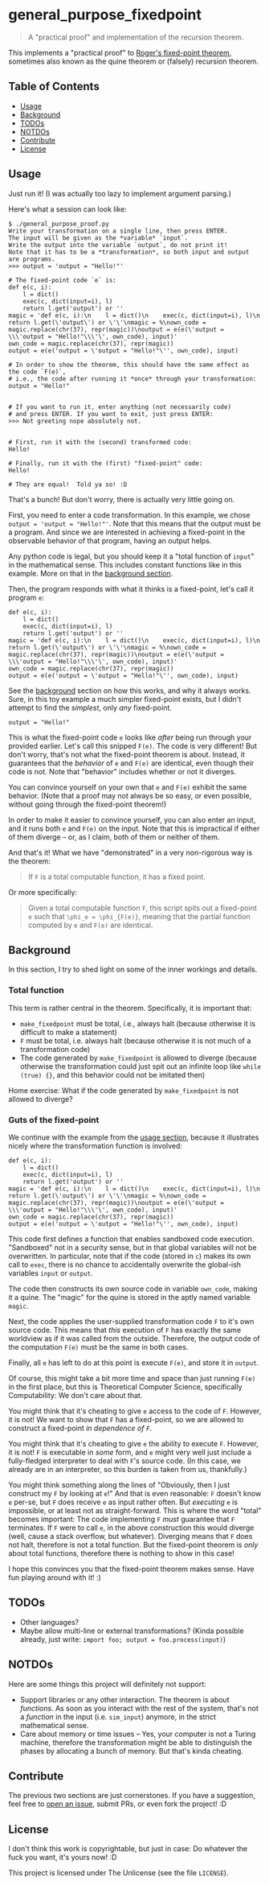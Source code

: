 # general_purpose_fixedpoint

> A "practical proof" and implementation of the recursion theorem.

This implements a "practical proof" to [Roger's fixed-point theorem](https://en.wikipedia.org/wiki/Kleene%27s_recursion_theorem#Rogers's_fixed-point_theorem), sometimes also known as the quine theorem or (falsely) recursion theorem.

## Table of Contents

- [Usage](#usage)
- [Background](#background)
- [TODOs](#todos)
- [NOTDOs](#notdos)
- [Contribute](#contribute)
- [License](#license)

## Usage

Just run it!  (I was actually too lazy to implement argument parsing.)

Here's what a session can look like:

```
$ ./general_purpose_proof.py
Write your transformation on a single line, then press ENTER.
The input will be given as the *variable* `input`.
Write the output into the variable `output`, do not print it!
Note that it has to be a *transformation*, so both input and output are programs.
>>> output = 'output = "Hello!"'

# The fixed-point code `e` is:
def e(c, i):
    l = dict()
    exec(c, dict(input=i), l)
    return l.get('output') or ''
magic = 'def e(c, i):\n    l = dict()\n    exec(c, dict(input=i), l)\n    return l.get(\'output\') or \'\'\nmagic = %\nown_code = magic.replace(chr(37), repr(magic))\noutput = e(e(\'output = \\\'output = "Hello!"\\\'\', own_code), input)'
own_code = magic.replace(chr(37), repr(magic))
output = e(e('output = \'output = "Hello!"\'', own_code), input)

# In order to show the theorem, this should have the same effect as the code `F(e)`,
# i.e., the code after running it *once* through your transformation:
output = "Hello!"


# If you want to run it, enter anything (not necessarily code)
# and press ENTER. If you want to exit, just press ENTER:
>>> Not greeting nope absolutely not.


# First, run it with the (second) transformed code:
Hello!

# Finally, run it with the (first) "fixed-point" code:
Hello!

# They are equal!  Told ya so! :D
```

That's a bunch!  But don't worry, there is actually very little going on.

First, you need to enter a code transformation.  In this example, we chose `output = 'output = "Hello!"'`.  Note that this means that the output must be a program.  And since we are interested in achieving a fixed-point in the observable behavior of that program, having an output helps.

Any python code is legal, but you should keep it a "total function of `input`" in the mathematical sense. This includes constant functions like in this example.  More on that in the [background section](#background).

Then, the program responds with what it thinks is a fixed-point, let's call it program `e`:

```
def e(c, i):
    l = dict()
    exec(c, dict(input=i), l)
    return l.get('output') or ''
magic = 'def e(c, i):\n    l = dict()\n    exec(c, dict(input=i), l)\n    return l.get(\'output\') or \'\'\nmagic = %\nown_code = magic.replace(chr(37), repr(magic))\noutput = e(e(\'output = \\\'output = "Hello!"\\\'\', own_code), input)'
own_code = magic.replace(chr(37), repr(magic))
output = e(e('output = \'output = "Hello!"\'', own_code), input)
```

See the [background](#background) section on how this works, and why it always works.  Sure, in this toy example a much simpler fixed-point exists, but I didn't attempt to find the *simplest*, only *any* fixed-point.

```
output = "Hello!"
```

This is what the fixed-point code `e` looks like *after* being run through your provided earlier.  Let's call this snipped `F(e)`.  The code is very different!  But don't worry, that's not what the fixed-point theorem is about.  Instead, it guarantees that the *behavior* of `e` and `F(e)` are identical, even though their code is not.  Note that "behavior" includes whether or not it diverges.

You can convince yourself on your own that `e` and `F(e)` exhibit the same behavior.  (Note that a proof may not always be so easy, or even possible, without going through the fixed-point theorem!)

In order to make it easier to convince yourself, you can also enter an input, and it runs both `e` and `F(e)` on the input.  Note that this is impractical if either of them diverge – or, as I claim, both of them or neither of them.

And that's it!  What we have "demonstrated" in a very non-rigorous way is the theorem:

> If `F` is a total computable function, it has a fixed point.

Or more specifically:

> Given a total computable function `F`, this script spits out a fixed-point `e` such that `\phi_e = \phi_{F(e)}`, meaning that the partial function computed by `e` and `F(e)` are identical.

## Background

In this section, I try to shed light on some of the inner workings and details.

### Total function

This term is rather central in the theorem.  Specifically, it is important that:

- `make_fixedpoint` must be total, i.e., always halt (because otherwise it is difficult to make a statement)
- `F` must be total, i.e. always halt (because otherwise it is not much of a transformation code)
- The code generated by `make_fixedpoint` is allowed to diverge (because otherwise the transformation could just spit out an infinite loop like `while (true) {}`, and this behavior could not be imitated then)

Home exercise: What if the code generated by `make_fixedpoint` is not allowed to diverge?

### Guts of the fixed-point

We continue with the example from the [usage section](#usage), because it illustrates nicely where the transformation function is involved:

```
def e(c, i):
    l = dict()
    exec(c, dict(input=i), l)
    return l.get('output') or ''
magic = 'def e(c, i):\n    l = dict()\n    exec(c, dict(input=i), l)\n    return l.get(\'output\') or \'\'\nmagic = %\nown_code = magic.replace(chr(37), repr(magic))\noutput = e(e(\'output = \\\'output = "Hello!"\\\'\', own_code), input)'
own_code = magic.replace(chr(37), repr(magic))
output = e(e('output = \'output = "Hello!"\'', own_code), input)
```

This code first defines a function that enables sandboxed code execution.
"Sandboxed" not in a security sense, but in that global variables will not be
overwritten.  In particular, note that if the code (stored in `c`) makes its
own call to `exec`, there is no chance to accidentally overwrite the
global-ish variables `input` or `output`.

The code then constructs its own source code in variable `own_code`, making it
a quine.  The "magic" for the quine is stored in the aptly named variable
`magic`.

Next, the code applies the user-supplied transformation code `F` to it's own source code.
This means that *this* execution of `F` has exactly the same worldview as if it was called from the outside.  Therefore, the output code of the computation `F(e)` must be the same in both cases.

Finally, all `e` has left to do at this point is execute `F(e)`, and store it in `output`.

Of course, this might take a bit more time and space than just running `F(e)` in the first place, but this is Theoretical Computer Science, specifically Computability: We don't care about that.

You might think that it's cheating to give `e` access to the code of `F`.  However, it is not!  We want to show that `F` has a fixed-point, so we are allowed to construct a fixed-point *in dependence of `F`*.

You might think that it's cheating to give `e` the ability to execute `F`.  However, it is not!  `F` is executable in *some* form, and `e` might very well just include a fully-fledged interpreter to deal with `F`'s source code.  (In this case, we already are in an interpreter, so this burden is taken from us, thankfully.)

You might think something along the lines of "Obviously, then I just construct my `F` by looking at `e`!"
And that is even reasonable: `F` doesn't know `e` per-se, but `F` does receive `e` as input rather often.
But *executing* `e` is impossible, or at least not as straight-forward.  This is where the word "total" becomes important: The code implementing `F` *must* guarantee that `F` terminates.  If `F` were to call `e`, in the above construction this would diverge (well, cause a stack overflow, but whatever).  Diverging means that `F` does not halt, therefore is not a total function.  But the fixed-point theorem is *only* about total functions, therefore there is nothing to show in this case!

I hope this convinces you that the fixed-point theorem makes sense.
Have fun playing around with it! :)

## TODOs

* Other languages?
* Maybe allow multi-line or external transformations? (Kinda possible already, just write: `import foo; output = foo.process(input)`)

## NOTDOs

Here are some things this project will definitely not support:
* Support libraries or any other interaction.  The theorem is about *functions*.  As soon as you interact with the rest of the system, that's not a *function* in the input (i.e. `sim_input`) anymore, in the strict mathematical sense.
* Care about memory or time issues – Yes, your computer is not a Turing machine, therefore the transformation might be able to distinguish the phases by allocating a bunch of memory.  But that's kinda cheating.

## Contribute

The previous two sections are just cornerstones.
If you have a suggestion, feel free to [open an issue](https://github.com/BenWiederhake/subint/issues/new), submit PRs, or even fork the project! :D

## License

I don't think this work is copyrightable, but just in case: Do whatever the fuck you want, it's yours now! :D

This project is licensed under The Unlicense (see the file `LICENSE`).
